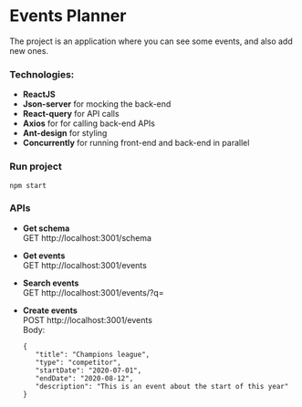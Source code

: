 # Events Planner

The project is an application where you can see some events, and also add new ones.

### Technologies:

- **ReactJS**
- **Json-server** for mocking the back-end
- **React-query** for API calls
- **Axios** for for calling back-end APIs
- **Ant-design** for styling
- **Concurrently** for running front-end and back-end in parallel

### Run project

```
npm start
```

### APIs

- **Get schema**<br />
  GET http://localhost:3001/schema

- **Get events**<br />
  GET http://localhost:3001/events

- **Search events**<br />
  GET http://localhost:3001/events/?q=<searchText>

- **Create events**<br />
  POST http://localhost:3001/events<br />
  Body:
  ```
  {
     "title": "Champions league",
     "type": "competitor",
     "startDate": "2020-07-01",
     "endDate": "2020-08-12",
     "description": "This is an event about the start of this year"
  }
  ```
